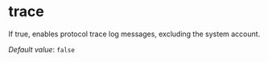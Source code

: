 # trace

If true, enables protocol trace log messages,
excluding the system account.

*Default value*: `false`
